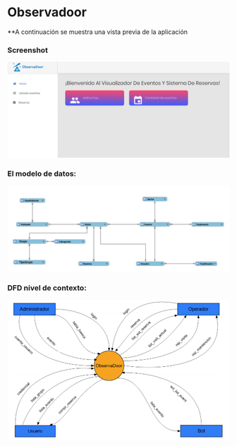 # Observadoor
**A continuación se muestra  una vista previa de la aplicación

### Screenshot

![Observadoor](https://github.com/sergiocodes/observadoor/blob/master/images/screenshot.png)

### El modelo de datos:

![Observadoor](https://github.com/sergiocodes/observadoor/blob/master/images/modelo_datos.png)

### DFD nivel de contexto:

![Observadoor](https://github.com/sergiocodes/observadoor/blob/master/images/dfd_0.png)

### 